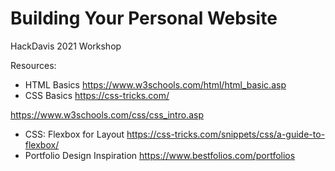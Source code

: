 # Building Your Personal Website

HackDavis 2021 Workshop

Resources:
- HTML Basics
https://www.w3schools.com/html/html_basic.asp 
- CSS Basics
https://css-tricks.com/ 

https://www.w3schools.com/css/css_intro.asp
- CSS: Flexbox for Layout
https://css-tricks.com/snippets/css/a-guide-to-flexbox/
- Portfolio Design Inspiration
https://www.bestfolios.com/portfolios  

